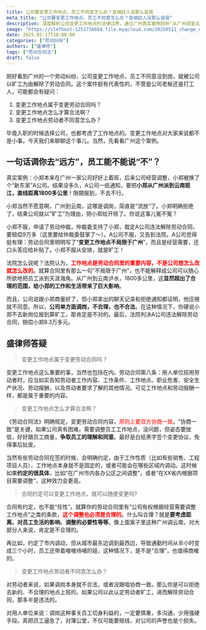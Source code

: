 ```yaml
---
title: 公司要变更工作地点，员工不同意怎么办？变相赶人没那么容易
meta_title: "公司要变更工作地点，员工不同意怎么办？变相赶人没那么容易"
description: 深度解析公司变更工作地点的法律边界，通过广州真实案例剖析"从广州调至云南"获赔9万元的劳动纠纷。详细阐明工作地点作为劳动合同重要内容的法律地位，明确变更必须"协商一致"的法定要求。解读合理变更的判断标准，分析合同预设条款的效力限制，并提供员工拒绝不合理调岗的应对策略。企业与打工人必读的劳动权益保护指南。
image: "https://slefboot-1251736664.file.myqcloud.com/20250511_change_office_cover.webp"
date: 2025-05-17T10:00:00
categories: ["劳动纠纷"]
authors: ["盛律师"]
tags: ["劳动合同法"]
draft: false
---
```


刚好看到广州的一个劳动纠纷，公司变更工作地点，员工不同意没到岗，就被公司以旷工为由解除了劳动合同。这个案件挺有代表性的，不管是公司老板还是打工人，可能都会有疑问：

1. 变更工作地点属于变更劳动合同吗？
2. 变更工作地点怎么才算合法啊？
3. 变更工作地点劳动者不同意怎么办？

毕竟入职的时候选择公司，也都考虑了工作地点的。变更工作地点对大家来说都不是小事，今天我们来聊聊这个事儿。当然，先看看广州这个案例。

## 一句话调你去“远方”，员工能不能说“不”？

真实案例：小郑本来在广州一家公司好好上着班，后来公司经营调整，小郑被换了个“新东家”A公司。结果没多久，A公司一纸通知，要把**小郑从广州派到云南怒江，直线距离1800多公里**！限期报到，不去不行。

小郑当然不愿意啊，广州到云南，这哪是调岗，简直是“流放”了。小郑明确拒绝了，结果公司就以“旷工”为理由，把小郑给开除了。你说这事儿冤不冤？

小郑不服，申请了劳动仲裁，仲裁委支持了小郑，裁定A公司违法解除劳动合同，要赔偿9万多（这里要给仲裁委鼓掌了～）。A公司不服，又告到法院。A公司觉得挺有理：劳动合同里明明写了“**变更工作地点不局限于广州**”，而且是经营需要，还口头答应给补贴了。小郑不服从安排，就是旷工！

法院怎么说呢？法院认为，**<span style="color: red;">工作地点是劳动合同里的重要内容，不是公司想怎么改就怎么改的</span>**。就算合同里有那么一句“不局限于广州”，也不能解释成公司可以随心所欲地把员工派到天涯海角。从广州到云南泸水，1800多公里，这**显然超出了合理的范围，给小郑的工作和生活带来了巨大影响**。

而且，公司说跟小郑商量好了，但小郑拿出的聊天记录和拒绝通知都证明，他压根就不同意。所以，**公司单方面调岗，不合理，也不合法**。在这种情况下，你硬说小郑不去新岗位报到算旷工，那肯定是不对的。最后，法院判决A公司违法解除劳动合同，赔偿小郑9.3万多元。

## 盛律师答疑

> 变更工作地点属于变更劳动合同吗？

变更工作地点这么重要的事，当然也包括在内。劳动合同第八条：用人单位招用劳动者时，应当如实告知劳动者工作内容、工作条件、工作地点、职业危害、安全生产状况、劳动报酬，以及劳动者要求了解的其他情况。可见工作地点和劳动报酬一样，都是属于重要的内容。

> 变更工作地点怎么才算合法啊？

《劳动合同法》明确规定，变更劳动合同内容，<span style="color: red;">原则上要双方协商一致</span>。“协商一致”是关键，如果公司真有困难，需要调整员工工作地点，没问题，但姿态要放低，好好跟员工商量，**争取员工的理解和同意**。最好是白纸黑字签个变更协议，免得事后扯皮。

当然有些劳动合同在签的时候，会明确约定，由于工作性质（比如有些销售、工程项目人员），工作地点本身就不是固定的，或者可能会在哪些区域内调动。这时候如果**约定的很具体**，比如“在广州市内各办公区之间调整”，或者“在XX省内根据项目需要调整”，这种效力会更高。

> 合同约定可以变更工作地点，就可以随便变更吗?

合同有约定，也不能“任性”。就算你的劳动合同里有“公司有权根据经营需要调整工作地点”之类的条款，**<span style="color: red;">这个调整也必须是合理的</span>**。什么叫合理？就是**要考虑距离、对员工生活的影响、调整的必要性等等**。像上面案子里这种广州调云南，对大部分人来说，肯定是不合理的。

再比如，约定了市内调动，但从城市最东边调到最西边，导致通勤时间从半小时变成三个小时，员工还带着嗷嗷待哺的娃，这种情况下，是不是“合理”，也值得商榷的。

> 变更工作地点劳动者不同意怎么办？

对劳动者来说，如果调岗本身就不合法，或者没跟咱协商一致。那么你是可以拒绝去新的、不合理的地点上班的。如果公司以此认定劳动者旷工，进而解除劳动合同，那多半是违法的。

对用人单位来说：调岗这种事关员工切身利益的，一定要慎重，多沟通，少用强硬手段。真把员工逼急了，对簿公堂，不仅可能要赔钱，对公司的声誉也是个损失。